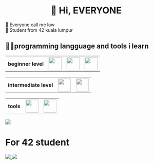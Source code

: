 <h1 align="center">👋 Hi, EVERYONE</h1>
👦 Everyone call me low<br>
📖 Student from 42 kuala lumpur<br>

<h2>👨‍💻programming langguage and tools i learn</h2>

<table>
  <tr>
    <th>beginner level</th>
    <th><img src="https://cdn.jsdelivr.net/gh/devicons/devicon/icons/html5/html5-original-wordmark.svg" height="40" weight="40"></th>
    <th><img src="https://cdn.jsdelivr.net/gh/devicons/devicon/icons/css3/css3-original-wordmark.svg" height="40" weight="40"></th>
    <th><img src="https://cdn.jsdelivr.net/gh/devicons/devicon/icons/javascript/javascript-original.svg" height="40" weight="40"></th>
  </tr>
</table>
<table>
  <tr>
    <th>intermediate level</th>
    <th><img src="https://cdn.jsdelivr.net/gh/devicons/devicon/icons/c/c-original.svg" height="40" weight="40"></th>
    <th><img src="https://cdn.jsdelivr.net/gh/devicons/devicon@latest/icons/cplusplus/cplusplus-original.svg" height="40" weight="40"></th>
          
  </tr>
</table>
<table>
  <tr>
    <th>tools</th>
    <th><img src="https://cdn.jsdelivr.net/gh/devicons/devicon/icons/vscode/vscode-original.svg" height="40" weight="40"></th>
    <th><img src="https://cdn.jsdelivr.net/gh/devicons/devicon/icons/linux/linux-original.svg" height="40" weight="40"></th>    
  </tr>
</table>

<img align="center" src="https://github-readme-stats.vercel.app/api/top-langs/?username=wenjuin95&layout=donut&theme=transparent" />

<h1>For 42 student</h1>
<a href="https://github.com/wenjuin95/lazy_program">
  <img src="https://github-readme-stats.vercel.app/api/pin/?username=wenjuin95&repo=lazy_program&theme=transparent"/>
</a>
<a href="https://github.com/wenjuin95/MF-Generator">
  <img src="https://github-readme-stats.vercel.app/api/pin/?username=wenjuin95&repo=MAKEFILE&theme=transparent"/>
</a>





